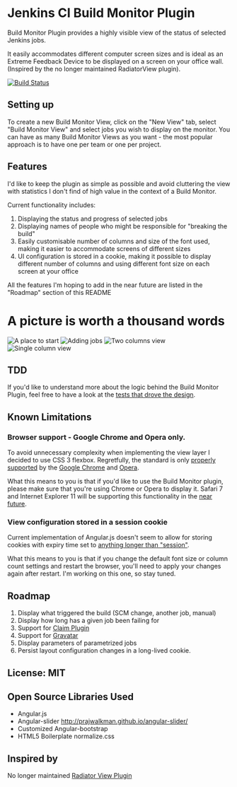 # Jenkins CI Build Monitor Plugin

Build Monitor Plugin provides a highly visible view of the status of selected Jenkins jobs.

It easily accommodates different computer screen sizes and is ideal as an Extreme Feedback Device to be displayed on a screen on your office wall.
(Inspired by the no longer maintained RadiatorView plugin).

[![Build Status](https://smartcode.ci.cloudbees.com/buildStatus/icon?job=jenkins-build-monitor-plugin)](https://smartcode.ci.cloudbees.com/job/jenkins-build-monitor-plugin/)

## Setting up

To create a new Build Monitor View, click on the "New View" tab, select "Build Monitor View" and select jobs you wish
to display on the monitor. You can have as many Build Monitor Views as you want - the most popular approach is to have one per team
or one per project.

## Features

I'd like to keep the plugin as simple as possible and avoid cluttering the view with statistics I don't find of high value in the context of a Build Monitor.

Current functionality includes:

1. Displaying the status and progress of selected jobs
1. Displaying names of people who might be responsible for "breaking the build"
1. Easily customisable number of columns and size of the font used, making it easier to accommodate screens of different sizes
1. UI configuration is stored in a cookie, making it possible to display different number of columns and using different font size on each screen at your office

All the features I'm hoping to add in the near future are listed in the "Roadmap" section of this README

# A picture is worth a thousand words

![A place to start](https://wiki.jenkins-ci.org/download/attachments/68387008/0%20A%20place%20to%20start.png)
![Adding jobs](https://wiki.jenkins-ci.org/download/attachments/68387008/1%20Adding%20jobs.png)
![Two columns view](https://wiki.jenkins-ci.org/download/attachments/68387008/2%20Two%20columns%20view.png)
![Single column view](https://wiki.jenkins-ci.org/download/attachments/68387008/3%20Single%20column%20view.png)

## TDD

If you'd like to understand more about the logic behind the Build Monitor Plugin, 
feel free to have a look at the [tests that drove the design](/src/test/java/com/smartcodeltd/jenkinsci/plugins/buildmonitor/viewmodel/JobViewTest.java).

## Known Limitations

### Browser support - Google Chrome and Opera only.

To avoid unnecessary complexity when implementing the view layer I decided to use CSS 3 flexbox.
Regretfully, the standard is only [properly supported](http://caniuse.com/flexbox) by the
[Google Chrome](https://www.google.com/intl/en/chrome/browser/) and [Opera](http://www.opera.com/download/‎).

What this means to you is that if you'd like to use the Build Monitor plugin, please make sure
that you're using Chrome or Opera to display it. Safari 7 and Internet Explorer 11 will be supporting this functionality
in the [near future](http://caniuse.com/flexbox).

### View configuration stored in a session cookie

Current implementation of Angular.js doesn't seem to allow for storing cookies with expiry time set to
[anything longer than "session"](http://stackoverflow.com/questions/12624181/angularjs-how-to-set-expiration-date-for-cookie-in-angularjs).

What this means to you is that if you change the default font size or column count settings and restart the browser,
you'll need to apply your changes again after restart. I'm working on this one, so stay tuned.

## Roadmap

1. Display what triggered the build (SCM change, another job, manual)
1. Display how long has a given job been failing for
1. Support for [Claim Plugin](https://wiki.jenkins-ci.org/display/JENKINS/Claim+plugin)
1. Support for [Gravatar](http://gravatar.com)
1. Display parameters of parametrized jobs
1. Persist layout configuration changes in a long-lived cookie.

## License: MIT

## Open Source Libraries Used

* Angular.js
* Angular-slider http://prajwalkman.github.io/angular-slider/
* Customized Angular-bootstrap
* HTML5 Boilerplate normalize.css

## Inspired by

No longer maintained [Radiator View Plugin](https://wiki.jenkins-ci.org/display/JENKINS/Radiator+View+Plugin)

